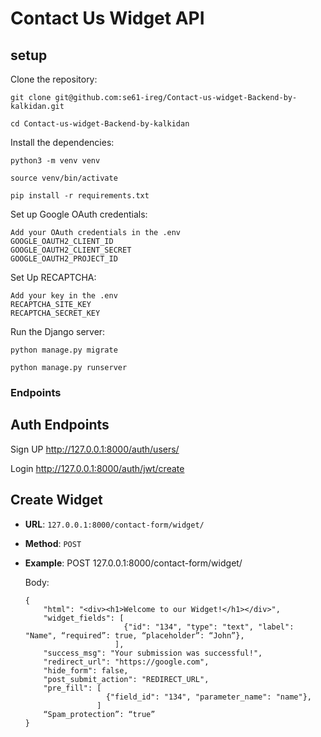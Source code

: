 # Contact Us Widget API
## setup

Clone the repository:

    git clone git@github.com:se61-ireg/Contact-us-widget-Backend-by-kalkidan.git

    cd Contact-us-widget-Backend-by-kalkidan

Install the dependencies:

    python3 -m venv venv

    source venv/bin/activate

    pip install -r requirements.txt


Set up Google OAuth credentials:

    Add your OAuth credentials in the .env
    GOOGLE_OAUTH2_CLIENT_ID
    GOOGLE_OAUTH2_CLIENT_SECRET
    GOOGLE_OAUTH2_PROJECT_ID
    
Set Up RECAPTCHA:

    Add your key in the .env
    RECAPTCHA_SITE_KEY
    RECAPTCHA_SECRET_KEY

Run the Django server:

    python manage.py migrate 

    python manage.py runserver
    
### Endpoints

## Auth Endpoints

  Sign UP
    http://127.0.0.1:8000/auth/users/
    
  Login 
    http://127.0.0.1:8000/auth/jwt/create

## Create Widget
  - **URL**: `127.0.0.1:8000/contact-form/widget/`
  - **Method**: `POST`
  - **Example**: 
      POST 127.0.0.1:8000/contact-form/widget/
    
      Body:
      ```
      {
          "html": "<div><h1>Welcome to our Widget!</h1></div>",
          "widget_fields": [
                            {"id": "134", "type": "text", "label": "Name", “required”: true, “placeholder”: “John”},
                          ],
          "success_msg": "Your submission was successful!",
          "redirect_url": "https://google.com",
          "hide_form": false,
          "post_submit_action": "REDIRECT_URL",
          "pre_fill": [
                        {"field_id": "134", "parameter_name": "name"},
                      ]
          “Spam_protection”: “true”
    }
    ```

      

